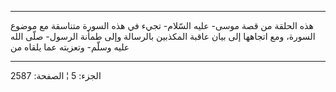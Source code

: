 ------------------------------------------------------------------------

هذه الحلقة من قصة موسى- عليه السّلام- تجيء في هذه السورة متناسقة مع موضوع
السورة، ومع اتجاهها إلى بيان عاقبة المكذبين بالرسالة وإلى طمأنة الرسول-
صلّى الله عليه وسلّم- وتعزيته عما يلقاه من

------------------------------------------------------------------------

الجزء: 5 ¦ الصفحة: 2587
